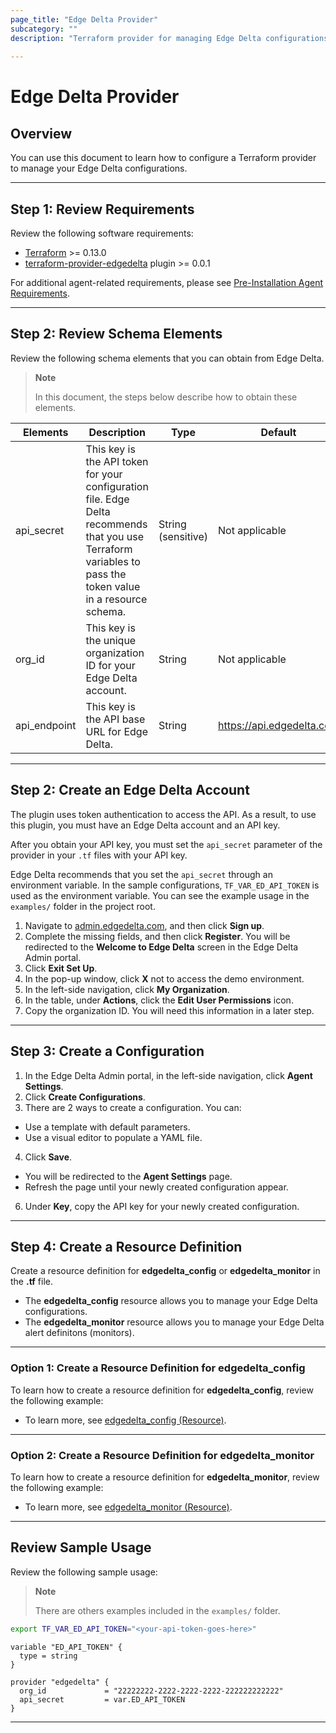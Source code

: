 ```yaml
---
page_title: "Edge Delta Provider"
subcategory: ""
description: "Terraform provider for managing Edge Delta configurations"
  
---
```


# Edge Delta Provider

## Overview

You can use this document to learn how to configure a Terraform provider to manage your Edge Delta configurations. 

***

## Step 1: Review Requirements

Review the following software requirements: 

* [Terraform](https://www.terraform.io/downloads.html) >= 0.13.0
* [terraform-provider-edgedelta](https://github.com/edgedelta/terraform-provider-edgedelta) plugin >= 0.0.1

For additional agent-related requirements, please see [Pre-Installation Agent Requirements](https://docs.edgedelta.com/agent-requirements/). 

***

## Step 2: Review Schema Elements

Review the following schema elements that you can obtain from Edge Delta.

> **Note**
> 
> In this document, the steps below describe how to obtain these elements.


| Elements          | Description                                                                                                                                                  | Type               | Default                   | Required? |
|--------------|--------------------------------------------------------------------------------------------------------------------------------------------------------------|--------------------|---------------------------|-----------|
| api_secret   | This key is the API token for your configuration file. Edge Delta recommends that you use Terraform variables to pass the token value in a resource schema.  | String (sensitive) | Not applicable            | Yes       |
| org_id       | This key is the unique organization ID for your Edge Delta account.                                                                                          | String             | Not applicable            | Yes       |
| api_endpoint | This key is the API base URL for Edge Delta.                                                                                                                 | String             | https://api.edgedelta.com | No        |

***

## Step 2: Create an Edge Delta Account

The plugin uses token authentication to access the API. As a result, to use this plugin, you must have an Edge Delta account and an API key.

After you obtain your API key, you must set the `api_secret` parameter of the provider in your `.tf` files with your API key.

Edge Delta recommends that you set the `api_secret` through an environment variable. In the sample configurations, `TF_VAR_ED_API_TOKEN` is used as the environment variable. You can see the example usage in the `examples/` folder in the project root.

1. Navigate to [admin.edgedelta.com](https://admin.edgedelta.com/), and then click **Sign up**.
2. Complete the missing fields, and then click **Register**. You will be redirected to the **Welcome to Edge Delta** screen in the Edge Delta Admin portal.
3. Click **Exit Set Up**.
4. In the pop-up window, click **X** not to access the demo environment. 
5. In the left-side navigation, click **My Organization**. 
6. In the table, under **Actions**, click the **Edit User Permissions** icon. 
7. Copy the organization ID. You will need this information in a later step. 

***

## Step 3: Create a Configuration

1. In the Edge Delta Admin portal, in the left-side navigation, click **Agent Settings**. 
2. Click **Create Configurations**. 
3. There are 2 ways to create a configuration. You can:
  * Use a template with default parameters. 
  * Use a visual editor to populate a YAML file. 
4. Click **Save**. 
  * You will be redirected to the **Agent Settings** page. 
  * Refresh the page until your newly created configuration appear. 
6. Under **Key**, copy the API key for your newly created configuration. 

***

## Step 4: Create a Resource Definition 

Create a resource definition for **edgedelta_config** or **edgedelta_monitor** in the **.tf** file.
  * The **edgedelta_config** resource allows you to manage your Edge Delta configurations.
  * The **edgedelta_monitor** resource allows you to manage your Edge Delta alert definitons (monitors). 

***

### Option 1: Create a Resource Definition for edgedelta_config

To learn how to create a resource definition for **edgedelta_config**, review the following example: 






  * To learn more, see [edgedelta_config (Resource)](resources/config.md).

***

### Option 2: Create a Resource Definition for edgedelta_monitor

To learn how to create a resource definition for **edgedelta_monitor**, review the following example: 







* To learn more, see [edgedelta_monitor (Resource)](resources/monitor.md).

***

## Review Sample Usage 

Review the following sample usage: 

> **Note**
> 
> There are others examples included in the `examples/` folder.


```bash
export TF_VAR_ED_API_TOKEN="<your-api-token-goes-here>"
```

```hcl
variable "ED_API_TOKEN" {
  type = string
}

provider "edgedelta" {
  org_id             = "22222222-2222-2222-2222-222222222222"
  api_secret         = var.ED_API_TOKEN
}
```


***
